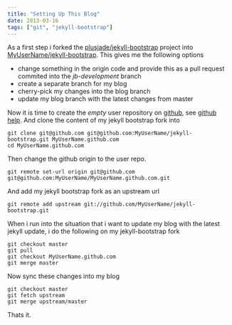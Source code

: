 ```yaml
---
title: "Setting Up This Blog"
date: 2013-03-16
tags: ["git", "jekyll-bootstrap"]
---
```


As a first step i forked the [plusjade/jekyll-bootstrap](https://github.com/plusjade/jekyll-bootstrap) project into [MyUserName/jekyll-bootstrap](https://github.com/MyUserName/jekyll-bootstrap). This gives me the following options

* change something in the origin code and provide this as a pull request commited into the _jb-development_ branch
* create a separate branch for my blog
* cherry-pick my changes into the blog branch
* update my blog branch with the latest changes from master


Now it is time to create the *empty* user repository on [github](http://github.com), see [github help](https://help.github.com/articles/user-organization-and-project-pages).
And clone the content of my jekyll bootstrap fork into

    git clone git@github.com git@github.com:MyUserName/jekyll-bootstrap.git MyUserName.github.com
    cd MyUserName.github.com

Then change the github origin to the user repo.

    git remote set-url origin git@github.com git@github.com:MyUserName/MyUserName.github.com.git

And add my jekyll bootstrap fork as an upstream url

    git remote add upstream git://github.com/MyUserName/jekyll-bootstrap.git

When i run into the situation that i want to update my blog with the latest jekyll update, i do the following on my jekyll-bootstrap fork

    git checkout master
    git pull
    git checkout MyUserName.github.com
    git merge master

Now sync these changes into my blog

    git checkout master
    git fetch upstream
    git merge upstream/master

Thats it.

